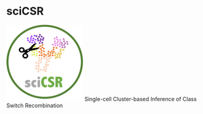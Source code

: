 # sciCSR

<img src="sciCSR_logo.png" alt="logo" width="200" height="200">
Single-cell Cluster-based Inference of Class Switch Recombination
